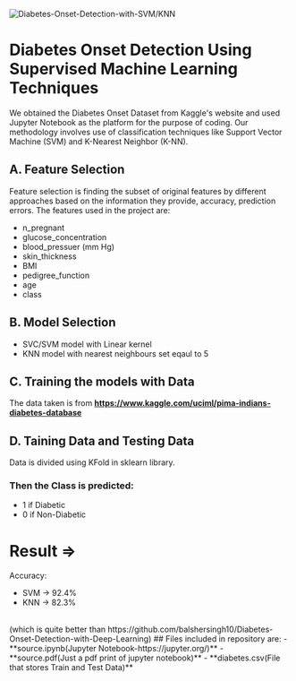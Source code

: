 ![Diabetes-Onset-Detection-with-SVM/KNN](https://miro.medium.com/max/3064/1*INSggrGiQ1lCgU8YTsfEVw.png)
# Diabetes Onset Detection Using Supervised Machine Learning Techniques
We obtained the Diabetes Onset Dataset from Kaggle's website and used Jupyter Notebook as the platform for the purpose of coding. Our methodology involves use of classification techniques like Support Vector Machine (SVM) and K-Nearest Neighbor (K-NN).
## A. Feature Selection
Feature selection is finding the subset of original features by different approaches based on the information they provide, accuracy, prediction errors.
The features used in the project are:
- n_pregnant
- glucose_concentration
- blood_pressuer (mm Hg)
- skin_thickness
- BMI
- pedigree_function
- age
- class
## B. Model Selection
* SVC/SVM model with Linear kernel
* KNN model with nearest neighbours set eqaul to 5
## C. Training the models with Data
The data taken is from **https://www.kaggle.com/uciml/pima-indians-diabetes-database**
## D. Taining Data and Testing Data
Data is divided using KFold in sklearn library.
### Then the Class is predicted:
- 1 if Diabetic
- 0 if Non-Diabetic
# Result =>
Accuracy:
* SVM -> 92.4%
* KNN -> 82.3% <br />
<br />
(which is quite better than https://github.com/balshersingh10/Diabetes-Onset-Detection-with-Deep-Learning)
## Files included in repository are:
- **source.ipynb(Jupyter Notebook-https://jupyter.org/)**
- **source.pdf(Just a pdf print of jupyter notebook)**
- **diabetes.csv(File that stores Train and Test Data)**  <br />
